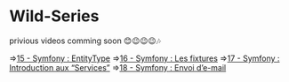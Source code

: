 # Wild-Series


privious videos comming soon 😊😉😉😉🎶



=>[15 - Symfony : EntityType](https://www.loom.com/share/65f124bb5f844d6c8b882b0847e92146)
=>[16 - Symfony : Les fixtures](https://www.loom.com/share/05fe2cba3c7b459694314a60cd2b3b10)
=>[17 - Symfony : Introduction aux “Services”](https://www.loom.com/share/9ad59b90f3e54988a729b2285bc915da)
=>[18 - Symfony : Envoi d’e-mail](https://www.loom.com/share/fc62e18bfd34439a86942abe8b8282a0)